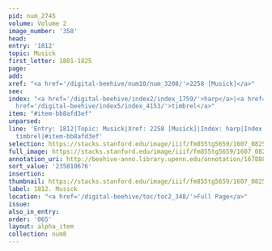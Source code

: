 ```yaml
---
pid: num_2745
volume: Volume 2
image_number: '358'
head:
entry: '1812'
topic: Musick
first_letter: 1801-1825
page:
add:
xref: "<a href='/digital-beehive/num10/num_3208/'>2258 [Musick]</a>"
see:
index: "<a href='/digital-beehive/index2/index_1759/'>harp</a>|<a href='/digital-beehive/index3/index_2621/'>musick</a>|<a
  href='/digital-beehive/index5/index_4153/'>timbrel</a>"
item: "#item-bb8afd3ef"
unparsed:
line: 'Entry: 1812|Topic: Musick|Xref: 2258 [Musick]|Index: harp|Index: musick|Index:
  timbrel|#item-bb8afd3ef'
selection: https://stacks.stanford.edu/image/iiif/fm855tg5659/1607_0825/927,676,2826,589/full/0/default.jpg
full_image: https://stacks.stanford.edu/image/iiif/fm855tg5659/1607_0825/full/full/0/default.jpg
annotation_uri: http://beehive-anno.library.upenn.edu/annotation/1678886549192
sort_value: '235810676'
insertion:
thumbnail: https://stacks.stanford.edu/image/iiif/fm855tg5659/1607_0825/927,676,600,180/250,/0/default.jpg
label: 1812. Musick
location: "<a href='/digital-beehive/toc/toc2_348/'>Full Page</a>"
issue:
also_in_entry:
order: '065'
layout: alpha_item
collection: num8
---
```

